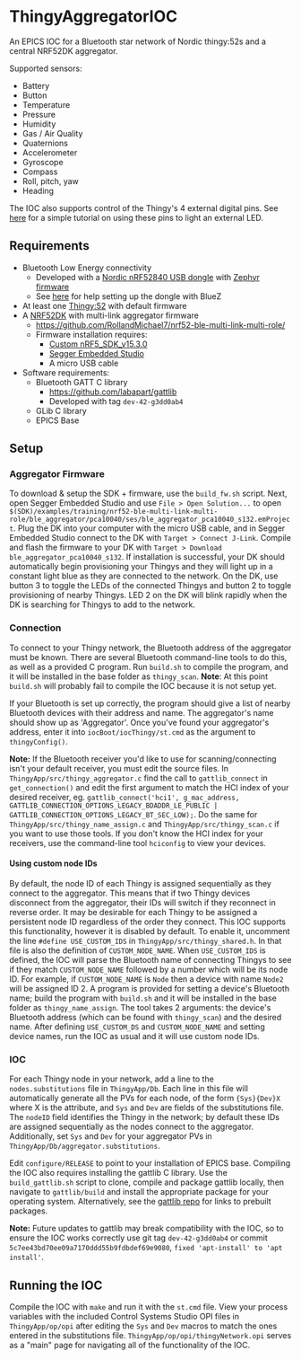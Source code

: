 # ThingyAggregatorIOC
An EPICS IOC for a Bluetooth star network of Nordic thingy:52s and a central NRF52DK aggregator.

Supported sensors:
- Battery
- Button
- Temperature
- Pressure
- Humidity
- Gas / Air Quality
- Quaternions
- Accelerometer
- Gyroscope
- Compass
- Roll, pitch, yaw
- Heading

The IOC also supports control of the Thingy's 4 external digital pins. See [here](https://devzone.nordicsemi.com/nordic/nordic-blog/b/blog/posts/thingy-52-mosfet-usage) for a simple tutorial on using these pins to light an external LED.

## Requirements ##
- Bluetooth Low Energy connectivity
	- Developed with a [Nordic nRF52840 USB dongle](https://www.mouser.com/ProductDetail/Nordic-Semiconductor/nRF52840-Dongle?qs=gTYE2QTfZfTbdrOaMHWEZg%3D%3D&gclid=EAIaIQobChMIlsWN8orC5gIVQ8DICh28-g3LEAQYASABEgJoWfD_BwE) with [Zephyr firmware](https://devzone.nordicsemi.com/f/nordic-q-a/43087/hciconfig-is-not-showing-my-nrf52840-dongle-on-my-linux-terminal)
	- See [here](https://github.com/zephyrproject-rtos/zephyr/issues/11016#issuecomment-447129450) for help setting up the dongle with BlueZ
- At least one [Thingy:52](https://www.nordicsemi.com/?sc_itemid=%7B3C201A33-5CA5-457B-87E4-A7B04C19EE71%7D) with default firmware
- A [NRF52DK](https://www.nordicsemi.com/?sc_itemid=%7BF2C2DBF4-4D5C-4EAD-9F3D-CFD0276B300B%7D) with multi-link aggregator firmware
	- https://github.com/RollandMichael7/nrf52-ble-multi-link-multi-role/
	- Firmware installation requires:
		- [Custom nRF5_SDK_v15.3.0](https://github.com/RollandMichael7/nrf-sdk-v15.3)
		- [Segger Embedded Studio](https://www.segger.com/products/development-tools/embedded-studio/)
		- A micro USB cable
- Software requirements:
  - Bluetooth GATT C library
    - https://github.com/labapart/gattlib
    - Developed with tag ```dev-42-g3dd0ab4```
  - GLib C library
  - EPICS Base

## Setup ##

### Aggregator Firmware ###
To download & setup the SDK + firmware, use the ```build_fw.sh``` script. Next, open Segger Embedded Studio and use ```File > Open Solution...``` to open 
```$(SDK)/examples/training/nrf52-ble-multi-link-multi-role/ble_aggregator/pca10040/ses/ble_aggregator_pca10040_s132.emProject```. Plug the DK into your
computer with the micro USB cable, and in Segger Embedded Studio connect to the DK with ```Target > Connect J-Link```. Compile and flash the firmware 
to your DK with ```Target > Download ble_aggregator_pca10040_s132```. If installation is successful, your DK should automatically begin provisioning
your Thingys and they will light up in a constant light blue as they are connected to the network. On the DK, use button 3 to toggle the LEDs of the
connected Thingys and button 2 to toggle provisioning of nearby Thingys. LED 2 on the DK will blink rapidly when the DK is searching for Thingys to
add to the network. 

### Connection ###
To connect to your Thingy network, the Bluetooth address of the aggregator must be known. There are several Bluetooth command-line tools to do this, as well
as a provided C program. Run ```build.sh``` to compile the program, and it will be installed in the base folder as ```thingy_scan```.
**Note**: At this point ```build.sh``` will probably fail to compile the IOC because it is not setup yet.

If your Bluetooth is set up correctly, the program should give a list of nearby Bluetooth devices with their address and name. The aggregator's name should 
show up as 'Aggregator'. Once you've found your aggregator's address, enter it into ```iocBoot/iocThingy/st.cmd``` as the argument to ```thingyConfig()```. 

**Note:** If the Bluetooth receiver you'd like to use for scanning/connecting isn't your default receiver, you must edit the source files. In 
```ThingyApp/src/thingy_aggregator.c``` find the call to ```gattlib_connect``` in ```get_connection()``` and edit the first argument to match
the HCI index of your desired receiver, eg. ```gattlib_connect('hci1', g_mac_address, GATTLIB_CONNECTION_OPTIONS_LEGACY_BDADDR_LE_PUBLIC | GATTLIB_CONNECTION_OPTIONS_LEGACY_BT_SEC_LOW);```. 
Do the same for ```ThingyApp/src/thingy_name_assign.c``` and ```ThingyApp/src/thingy_scan.c``` if you want to use those tools.
If you don't know the HCI index for your receivers, use the command-line tool ```hciconfig``` to view your devices.

#### Using custom node IDs ####
By default, the node ID of each Thingy is assigned sequentially as they connect to the aggregator. This means that if two Thingy devices
disconnect from the aggregator, their IDs will switch if they reconnect in reverse order. It may be desirable for each Thingy
to be assigned a persistent node ID regardless of the order they connect. This IOC supports this functionality, however it is disabled by default. To enable
it, uncomment the line ```#define USE_CUSTOM_IDS``` in ```ThingyApp/src/thingy_shared.h```. In that file is also the definition of ```CUSTOM_NODE_NAME```.
When ```USE_CUSTOM_IDS``` is defined, the IOC will parse the Bluetooth name of connecting Thingys to see if they match ```CUSTOM_NODE_NAME``` followed by a number
which will be its node ID. For example, if ```CUSTOM_NODE_NAME``` is ```Node``` then a device with name ```Node2``` will be assigned ID 2. A program is provided
for setting a device's Bluetooth name; build the program with ```build.sh``` and it will be installed in the base folder as ```thingy_name_assign```. The tool
takes 2 arguments: the device's Bluetooth address (which can be found with ```thingy_scan```) and the desired name. After defining ```USE_CUSTOM_DS``` and 
```CUSTOM_NODE_NAME``` and setting device names, run the IOC as usual and it will use custom node IDs.

### IOC ###
For each Thingy node in your network, add a line to the ```nodes.substitutions``` file in ```ThingyApp/Db```. Each line in this file will automatically
generate all the PVs for each node, of the form ```{Sys}{Dev}X``` where X is the attribute, and ```Sys``` and ```Dev``` are fields of the substitutions
file. The ```nodeID``` field identifies the Thingy in the network; by default these IDs are assigned sequentially as the nodes connect to the aggregator. Additionally,
set ```Sys``` and ```Dev``` for your aggregator PVs in ```ThingyApp/Db/aggregator.substitutions```.

Edit ```configure/RELEASE``` to point to your installation of EPICS base. Compiling the IOC also requires installing the gattlib C library. 
Use the ```build_gattlib.sh``` script to clone, compile and package gattlib locally, then navigate to ```gattlib/build``` and install the 
appropriate package for your operating system. Alternatively, see the [gattlib repo](https://github.com/labapart/gattlib) for links to prebuilt packages.

**Note:** Future updates to gattlib may break compatibility with the IOC, so to ensure the IOC works correctly use git tag ```dev-42-g3dd0ab4``` or
commit ```5c7ee43bd70ee09a7170ddd55b9fdbdef69e9080```, ```fixed 'apt-install' to 'apt install'```.

## Running the IOC ##

Compile the IOC with ```make``` and run it with the ```st.cmd``` file. View your process variables with the included Control Systems Studio OPI files in
```ThingyApp/op/opi``` after editing the ```Sys``` and ```Dev``` macros to match the ones entered in the substitutions file. ```ThingyApp/op/opi/thingyNetwork.opi```
serves as a "main" page for navigating all of the functionality of the IOC.
